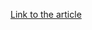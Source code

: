 [Link to the article](http://pages.endgame.com/rs/627-YBU-612/images/EndgameJournal_The%20Masquerade%20Ball_Pages_R2.pdf)
